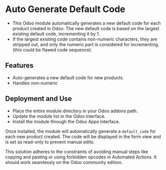 # Auto Generate Default Code

- This Odoo module automatically generates a new default code for each product created in Odoo. The new default code is based on the largest existing default code, incrementing it by 1. 
- If the largest existing code contains non-numeric characters, they are stripped out, and only the numeric part is considered for incrementing. (this could be flawed code sequence).

## Features

- Auto-generates a new default code for new products.
- Handles non-numeric


## Deployment and Use

- Place the entire module directory in your Odoo addons path.
- Update the module list in the Odoo interface.
- Install the module through the Odoo Apps interface.

Once installed, the module will automatically generate a `default_code` for each new product created. The code will be displayed in the form view and is set as read-only to prevent manual edits.

This solution adheres to the constraints of avoiding manual steps like copying and pasting or using forbidden opcodes in Automated Actions. It should work seamlessly on the Odoo community edition.


